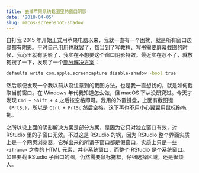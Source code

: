 ```yaml
---
title: 去掉苹果系统截图里的窗口阴影
date: '2018-04-05'
slug: macos-screenshot-shadow
---
```


自打我 2015 年开始正式用苹果电脑以来，我就一直有一个困扰，就是所有窗口边缘都有阴影。平时自己用用也就罢了，每当到了写教程、写书需要屏幕截图的时候，我心里就有阴影了，我实在不想要这个窗口阴影特效。最近实在忍不了，就放狗搜了一下，发现了一个[部分解决方案](http://osxdaily.com/2011/05/23/disable-shadow-screen-shots-mac/)：

```sh
defaults write com.apple.screencapture disable-shadow -bool true
```

然后顺便发现一个我以前从没注意到的截图方法，也是我一直想找的，就是如何截取当前窗口。在 Windows 年代我知道怎么做，但 macOS 下从没研究过。今天才发现 `Cmd + Shift + 4` 之后按空格即可。我用的外置键盘，上面有截图键（`PrtSc`），所以是 `Ctrl + PrtSc` 然后空格。这下再也不用小心翼翼用鼠标拖拖拖。

之所以说上面的阴影解决方案是部分方案，是因为它只对独立窗口有效，对 RStudio 里的子窗口无效。不过这是 RStudio 的锅，因为 RStudio 整个界面实质上是一个网页浏览器，它弹出来的所谓子窗口都是假窗口，实质上只是一些 `<iframe>` 之类的 HTML 元素，并非系统窗口，而整个 RStudio 是个系统窗口。如果要截 RStudio 子窗口的图，仍然需要鼠标拖框，仔细选择区域，还是很烦人。
